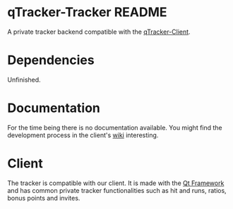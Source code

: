 # qTracker-Tracker README
A private tracker backend compatible with the [qTracker-Client](https://github.com/Feqzz/qTracker-Client).

# Dependencies
Unfinished.

# Documentation
For the time being there is no documentation available. You might find the development process in 
the client's [wiki](https://github.com/Feqzz/qTracker-Client/wiki) interesting.

# Client
The tracker is compatible with our client. It is made with the [Qt Framework](https://www.qt.io/) and has common private tracker functionalities such as 
hit and runs, ratios, bonus points and invites.
